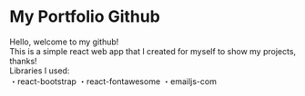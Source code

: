 # My Portfolio Github
 Hello, welcome to my github! <br/>
 This is a simple react web app that I created for myself to show my projects, thanks!<br/>
Libraries I used:<br/>
・react-bootstrap
・react-fontawesome
・emailjs-com
